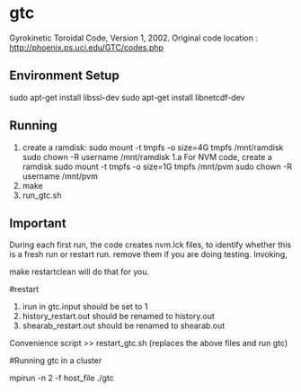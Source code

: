gtc
===

Gyrokinetic Toroidal Code, Version 1, 2002. Original code location : http://phoenix.ps.uci.edu/GTC/codes.php


Environment Setup
------------------
 sudo apt-get install libssl-dev
 sudo apt-get install libnetcdf-dev        


Running
-------------

1. create a ramdisk:
	sudo mount -t tmpfs -o size=4G tmpfs /mnt/ramdisk
	sudo chown -R username /mnt/ramdisk
1.a For NVM code, create a ramdisk
	sudo mount -t tmpfs -o size=1G tmpfs /mnt/pvm
	sudo chown -R username /mnt/pvm
2. make
3. run_gtc.sh

Important
-----------------

During each first run, the code creates nvm.lck files, to identify whether this is a fresh run or restart run.
remove them if you are doing testing. Invoking,

make restartclean will do that for you.


#restart


1. irun in gtc.input should be set to 1
2. history_restart.out should be renamed to history.out
3. shearab_restart.out should be renamed to shearab.out 


Convenience script >> restart_gtc.sh
(replaces the above files and run gtc)



#Running gtc in a cluster

mpirun -n 2 -f host_file ./gtc

